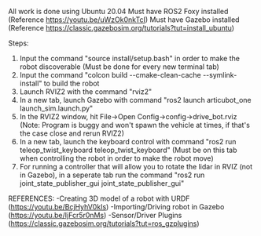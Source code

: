 All work is done using Ubuntu 20.04
Must have ROS2 Foxy installed (Reference https://youtu.be/uWzOk0nkTcI)
Must have Gazebo installed (Reference https://classic.gazebosim.org/tutorials?tut=install_ubuntu)

Steps:
1) Input the command "source install/setup.bash" in order to make the robot discoverable (Must be done for every new terminal tab)
2) Input the command "colcon build --cmake-clean-cache --symlink-install" to build the robot 
3) Launch RVIZ2 with the command "rviz2"
4) In a new tab, launch Gazebo with command "ros2 launch articubot_one launch_sim.launch.py"
5) In the RVIZ2 window, hit File->Open Config->config->drive_bot.rviz  (Note: Program is buggy and won't spawn the vehicle at times, if that's the case close and rerun RVIZ2)
6) In a new tab, launch the keyboard control with command "ros2 run teleop_twist_keyboard teleop_twist_keyboard" (Must be on this tab when controlling the robot in order to make the robot move)
7) For running a controller that will allow you to rotate the lidar in RVIZ (not in Gazebo), in a seperate tab run the command "ros2 run joint_state_publisher_gui joint_state_publisher_gui"

REFERENCES:
-Creating 3D model of a robot with URDF (https://youtu.be/BcjHyhV0kIs)
-Importing/Driving robot in Gazebo (https://youtu.be/IjFcr5r0nMs)
-Sensor/Driver Plugins (https://classic.gazebosim.org/tutorials?tut=ros_gzplugins)